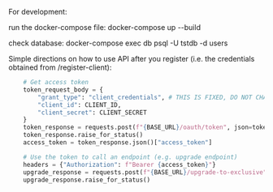 For development:

run the docker-compose file:
docker-compose up --build

check database:
docker-compose exec db psql -U tstdb -d users

Simple directions on how to use API after you register (i.e. the credentials obtained from /register-client):
```py
    # Get access token
    token_request_body = {
        "grant_type": "client_credentials", # THIS IS FIXED, DO NOT CHANGE
        "client_id": CLIENT_ID,
        "client_secret": CLIENT_SECRET
    }
    token_response = requests.post(f"{BASE_URL}/oauth/token", json=token_request_body)
    token_response.raise_for_status()
    access_token = token_response.json()["access_token"]

    # Use the token to call an endpoint (e.g. upgrade endpoint)
    headers = {"Authorization": f"Bearer {access_token}"}
    upgrade_response = requests.post(f"{BASE_URL}/upgrade-to-exclusive", headers=headers)
    upgrade_response.raise_for_status()
```
